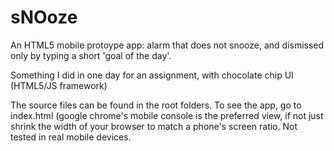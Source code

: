 # sNOoze
An HTML5 mobile protoype app: alarm that does not snooze, and dismissed only by typing a short 'goal of the day'.

Something I did in one day for an assignment, with chocolate chip UI (HTML5/JS framework)

The source files can be found in the root folders. To see the app, go to index.html (google chrome's mobile console is the
preferred view, if not just shrink the width of your browser to match a phone's screen ratio. Not tested in real mobile devices.
